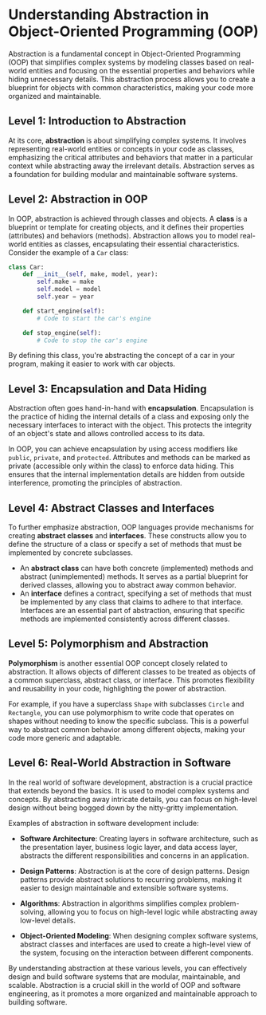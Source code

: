 # Understanding Abstraction in Object-Oriented Programming (OOP)

Abstraction is a fundamental concept in Object-Oriented Programming (OOP) that simplifies complex systems by modeling classes based on real-world entities and focusing on the essential properties and behaviors while hiding unnecessary details. This abstraction process allows you to create a blueprint for objects with common characteristics, making your code more organized and maintainable.

## Level 1: Introduction to Abstraction

At its core, **abstraction** is about simplifying complex systems. It involves representing real-world entities or concepts in your code as classes, emphasizing the critical attributes and behaviors that matter in a particular context while abstracting away the irrelevant details. Abstraction serves as a foundation for building modular and maintainable software systems.

## Level 2: Abstraction in OOP

In OOP, abstraction is achieved through classes and objects. A **class** is a blueprint or template for creating objects, and it defines their properties (attributes) and behaviors (methods). Abstraction allows you to model real-world entities as classes, encapsulating their essential characteristics. Consider the example of a `Car` class:

```python
class Car:
    def __init__(self, make, model, year):
        self.make = make
        self.model = model
        self.year = year

    def start_engine(self):
        # Code to start the car's engine

    def stop_engine(self):
        # Code to stop the car's engine
```

By defining this class, you're abstracting the concept of a car in your program, making it easier to work with car objects.

## Level 3: Encapsulation and Data Hiding

Abstraction often goes hand-in-hand with **encapsulation**. Encapsulation is the practice of hiding the internal details of a class and exposing only the necessary interfaces to interact with the object. This protects the integrity of an object's state and allows controlled access to its data.

In OOP, you can achieve encapsulation by using access modifiers like `public`, `private`, and `protected`. Attributes and methods can be marked as private (accessible only within the class) to enforce data hiding. This ensures that the internal implementation details are hidden from outside interference, promoting the principles of abstraction.

## Level 4: Abstract Classes and Interfaces

To further emphasize abstraction, OOP languages provide mechanisms for creating **abstract classes** and **interfaces**. These constructs allow you to define the structure of a class or specify a set of methods that must be implemented by concrete subclasses.

- An **abstract class** can have both concrete (implemented) methods and abstract (unimplemented) methods. It serves as a partial blueprint for derived classes, allowing you to abstract away common behavior.
- An **interface** defines a contract, specifying a set of methods that must be implemented by any class that claims to adhere to that interface. Interfaces are an essential part of abstraction, ensuring that specific methods are implemented consistently across different classes.

## Level 5: Polymorphism and Abstraction

**Polymorphism** is another essential OOP concept closely related to abstraction. It allows objects of different classes to be treated as objects of a common superclass, abstract class, or interface. This promotes flexibility and reusability in your code, highlighting the power of abstraction.

For example, if you have a superclass `Shape` with subclasses `Circle` and `Rectangle`, you can use polymorphism to write code that operates on shapes without needing to know the specific subclass. This is a powerful way to abstract common behavior among different objects, making your code more generic and adaptable.

## Level 6: Real-World Abstraction in Software

In the real world of software development, abstraction is a crucial practice that extends beyond the basics. It is used to model complex systems and concepts. By abstracting away intricate details, you can focus on high-level design without being bogged down by the nitty-gritty implementation.

Examples of abstraction in software development include:

- **Software Architecture**: Creating layers in software architecture, such as the presentation layer, business logic layer, and data access layer, abstracts the different responsibilities and concerns in an application.

- **Design Patterns**: Abstraction is at the core of design patterns. Design patterns provide abstract solutions to recurring problems, making it easier to design maintainable and extensible software systems.

- **Algorithms**: Abstraction in algorithms simplifies complex problem-solving, allowing you to focus on high-level logic while abstracting away low-level details.

- **Object-Oriented Modeling**: When designing complex software systems, abstract classes and interfaces are used to create a high-level view of the system, focusing on the interaction between different components.

By understanding abstraction at these various levels, you can effectively design and build software systems that are modular, maintainable, and scalable. Abstraction is a crucial skill in the world of OOP and software engineering, as it promotes a more organized and maintainable approach to building software.